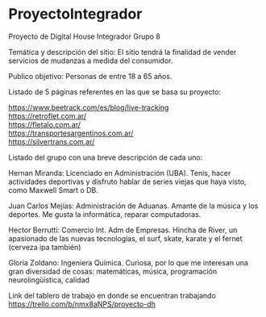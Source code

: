 # ProyectoIntegrador
Proyecto de Digital House Integrador Grupo 8

Temática y descripción del sitio:
El sitio tendrá la finalidad de vender servicios de mudanzas a medida del consumidor.

Publico objetivo:
Personas de entre 18 a 65 años.

Listado de 5 páginas referentes en las que se basa su proyecto:

https://www.beetrack.com/es/blog/live-tracking <br>
https://retroflet.com.ar/ <br>
https://fletalo.com.ar/ <br>
https://transportesargentinos.com.ar/ <br>
https://silvertrans.com.ar/ <br>

Listado del grupo con una breve descripción de cada uno:<br>

Hernan Miranda:
Licenciado en Administración (UBA). 
Tenis, hacer actividades deportivas y disfruto hablar de series viejas que haya visto, como Maxwell Smart o DB.

Juan Carlos Mejías:
Administración de Aduanas. 
Amante de la música y los deportes. Me gusta la informática, reparar computadoras.

Hector Berrutti:
Comercio Int. Adm de Empresas. 
Hincha de River, un apasionado de las nuevas tecnologías, el surf, skate, karate y el fernet (cerveza ipa también)

Gloria Zoldano:
Ingeniera Química. 
Curiosa,  por lo que me interesan una gran diversidad de cosas: matemáticas, música, programación neurolingüística, calidad

Link del tablero de trabajo en donde se encuentran trabajando
https://trello.com/b/nmx8aNPS/proyecto-dh
